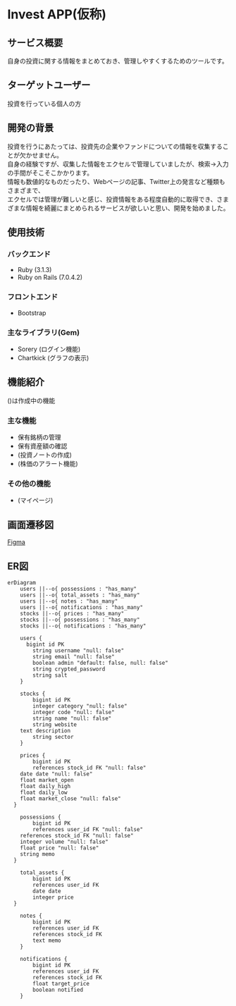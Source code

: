 # Invest APP(仮称)

## サービス概要
自身の投資に関する情報をまとめておき、管理しやすくするためのツールです。  

## ターゲットユーザー
投資を行っている個人の方

## 開発の背景
投資を行うにあたっては、投資先の企業やファンドについての情報を収集することが欠かせません。  
自身の経験ですが、収集した情報をエクセルで管理していましたが、検索→入力の手間がそこそこかかります。  
情報も数値的なものだったり、Webページの記事、Twitter上の発言など種類もさまざまで、  
エクセルでは管理が難しいと感じ、投資情報をある程度自動的に取得でき、さまざまな情報を綺麗にまとめられるサービスが欲しいと思い、開発を始めました。

## 使用技術
### バックエンド
- Ruby (3.1.3)
- Ruby on Rails (7.0.4.2)

### フロントエンド
- Bootstrap

### 主なライブラリ(Gem)
- Sorery (ログイン機能)
- Chartkick (グラフの表示)

## 機能紹介
()は作成中の機能
### 主な機能
- 保有銘柄の管理
- 保有資産額の確認
- (投資ノートの作成)
- (株価のアラート機能)
### その他の機能
- (マイページ)

## 画面遷移図
[Figma](https://www.figma.com/file/nAPlbjiC8h5Lw0zD5VDuah/portfolio?node-id=0%3A1&t=aBVFnTIgUIWNZDpE-1)
## ER図
```mermaid
erDiagram
	users ||--o{ possessions : "has_many"
	users ||--o{ total_assets : "has_many"
	users ||--o{ notes : "has_many"
	users ||--o{ notifications : "has_many"
	stocks ||--o{ prices : "has_many"
	stocks ||--o{ possessions : "has_many"
	stocks ||--o{ notifications : "has_many"

	users {
	  bigint id PK
		string username "null: false"
		string email "null: false"
		boolean admin "default: false, null: false"
		string crypted_password
		string salt
	}

	stocks {
		bigint id PK
		integer category "null: false"
		integer code "null: false"
		string name "null: false"
		string website
    text description
		string sector
	}

	prices {
		bigint id PK
		references stock_id FK "null: false"
    date date "null: false"
    float market_open
    float daily_high
    float daily_low
    float market_close "null: false"
  }

	possessions {
		bigint id PK
		references user_id FK "null: false"
    references stock_id FK "null: false"
    integer volume "null: false"
    float price "null: false"
    string memo
  }

	total_assets {
		bigint id PK
		references user_id FK
		date date
		integer price
  }

	notes {
		bigint id PK
		references user_id FK
		references stock_id FK
		text memo
	}

	notifications {
		bigint id PK
		references user_id FK
		references stock_id FK
		float target_price
		boolean notified
	}
```
